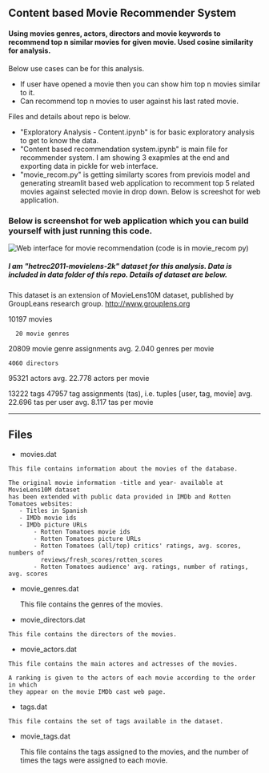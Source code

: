 ## Content based Movie Recommender System

#### Using movies genres, actors, directors and movie keywords to recommend top n similar movies for given movie. Used cosine similarity for analysis.

Below use cases can be for this analysis.
- If user have opened a movie then you can show him top n movies similar to it.
- Can recommend top n movies to user against his last rated movie. 

Files and details about repo is below. 
- "Exploratory Analysis - Content.ipynb" is for basic exploratory analysis to get to know the data.
- "Content based recommendation system.ipynb" is main file for recommender system. I am showing 3 exapmles at the end and exporting data in pickle for web interface.
- "movie_recom.py" is getting similarty scores from previois model and generating streamlit based web application to recomment top 5 related movies against selected movie in drop down. Below is screeshot for web application. 

### Below is screenshot for web application which you can build yourself with just running this code.

![Web interface for movie recommendation (code is in movie_recom py)](https://user-images.githubusercontent.com/22819467/224561529-44c03e34-a916-4aa6-8435-c878ca90e2fa.png)

##### I am "hetrec2011-movielens-2k" dataset for this analysis. Data is included in data folder of this repo. Details of dataset are below.
This dataset is an extension of MovieLens10M dataset, published by GroupLeans research group. http://www.grouplens.org 

   10197 movies
   
      20 movie genres
   20809 movie genre assignments
         avg. 2.040 genres per movie

    4060 directors
   95321 actors
         avg. 22.778 actors per movie
      
   13222 tags
   47957 tag assignments (tas), i.e. tuples [user, tag, movie]
         avg. 22.696 tas per user
         avg. 8.117 tas per movie
         
  
-----
Files
-----

   * movies.dat
   
   	This file contains information about the movies of the database.
   	
   	The original movie information -title and year- available at MovieLens10M dataset 
   	has been extended with public data provided in IMDb and Rotten Tomatoes websites:
   	   - Titles in Spanish
   	   - IMDb movie ids
   	   - IMDb picture URLs
           - Rotten Tomatoes movie ids
           - Rotten Tomatoes picture URLs
           - Rotten Tomatoes (all/top) critics' ratings, avg. scores, numbers of 
             reviews/fresh_scores/rotten_scores
           - Rotten Tomatoes audience' avg. ratings, number of ratings, avg. scores
   
   * movie_genres.dat
   
        This file contains the genres of the movies.
   
   * movie_directors.dat
   
   	This file contains the directors of the movies.
   
   * movie_actors.dat
   
   	This file contains the main actores and actresses of the movies.
   	
   	A ranking is given to the actors of each movie according to the order in which 
   	they appear on the movie IMDb cast web page.
   
   * tags.dat
   
   	This file contains the set of tags available in the dataset.
    
   * movie_tags.dat
   
        This file contains the tags assigned to the movies, and the number of times 
        the tags were assigned to each movie.
  
